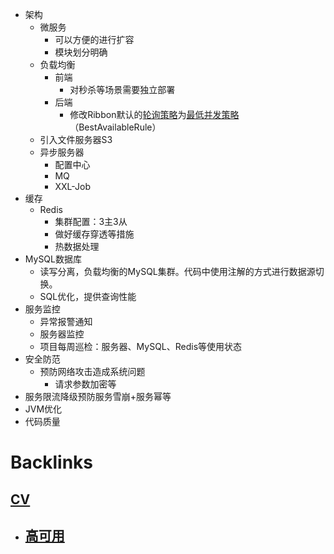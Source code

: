 - 架构
    - 微服务
        - 可以方便的进行扩容
        - 模块划分明确
    - 负载均衡
        - 前端
            - 对秒杀等场景需要独立部署
        - 后端
            - 修改Ribbon默认的[轮询策略](<轮询策略.md>)为[最低并发策略](<最低并发策略.md>)（BestAvailableRule）
    - 引入文件服务器S3
    - 异步服务器
        - 配置中心
        - MQ
        - XXL-Job
- 缓存
    - Redis
        - 集群配置：3主3从
        - 做好缓存穿透等措施
        - 热数据处理
- MySQL数据库
    - 读写分离，负载均衡的MySQL集群。代码中使用注解的方式进行数据源切换。
    - SQL优化，提供查询性能
- 服务监控
    - 异常报警通知
    - 服务器监控
    - 项目每周巡检：服务器、MySQL、Redis等使用状态
- 安全防范
    - 预防网络攻击造成系统问题
        - 请求参数加密等
- 服务限流降级预防服务雪崩+服务幂等
- JVM优化
- 代码质量

# Backlinks
## [CV](<CV.md>)
- ## [高可用](<高可用.md>)

